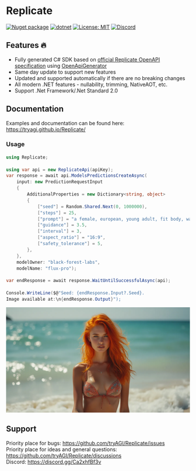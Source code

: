 # Replicate

[![Nuget package](https://img.shields.io/nuget/vpre/tryAGI.Replicate)](https://www.nuget.org/packages/tryAGI.Replicate/)
[![dotnet](https://github.com/tryAGI/Replicate/actions/workflows/dotnet.yml/badge.svg?branch=main)](https://github.com/tryAGI/Replicate/actions/workflows/dotnet.yml)
[![License: MIT](https://img.shields.io/github/license/tryAGI/Replicate)](https://github.com/tryAGI/Replicate/blob/main/LICENSE.txt)
[![Discord](https://img.shields.io/discord/1115206893015662663?label=Discord&logo=discord&logoColor=white&color=d82679)](https://discord.gg/Ca2xhfBf3v)

## Features 🔥
- Fully generated C# SDK based on [official Replicate OpenAPI specification](https://api.replicate.com/openapi.json) using [OpenApiGenerator](https://github.com/HavenDV/OpenApiGenerator)
- Same day update to support new features
- Updated and supported automatically if there are no breaking changes
- All modern .NET features - nullability, trimming, NativeAOT, etc.
- Support .Net Framework/.Net Standard 2.0

## Documentation
Examples and documentation can be found here: https://tryagi.github.io/Replicate/

### Usage
```csharp
using Replicate;

using var api = new ReplicateApi(apiKey);
var response = await api.ModelsPredictionsCreateAsync(
    input: new PredictionRequestInput
    {
        AdditionalProperties = new Dictionary<string, object>
        {
            ["seed"] = Random.Shared.Next(0, 1000000),
            ["steps"] = 25,
            ["prompt"] = "a female, european, young adult, fit body, wavy acid orange hair, wearing open swimsuit, sea in the background.",
            ["guidance"] = 3.5,
            ["interval"] = 3,
            ["aspect_ratio"] = "16:9",
            ["safety_tolerance"] = 5,
        },
    },
    modelOwner: "black-forest-labs",
    modelName: "flux-pro");
        
var endResponse = await response.WaitUntilSuccessfulAsync(api);

Console.WriteLine($@"Seed: {endResponse.Input?.Seed}.
Image available at:\n{endResponse.Output}");
```
![output](assets/output.webp)

## Support

Priority place for bugs: https://github.com/tryAGI/Replicate/issues  
Priority place for ideas and general questions: https://github.com/tryAGI/Replicate/discussions  
Discord: https://discord.gg/Ca2xhfBf3v  